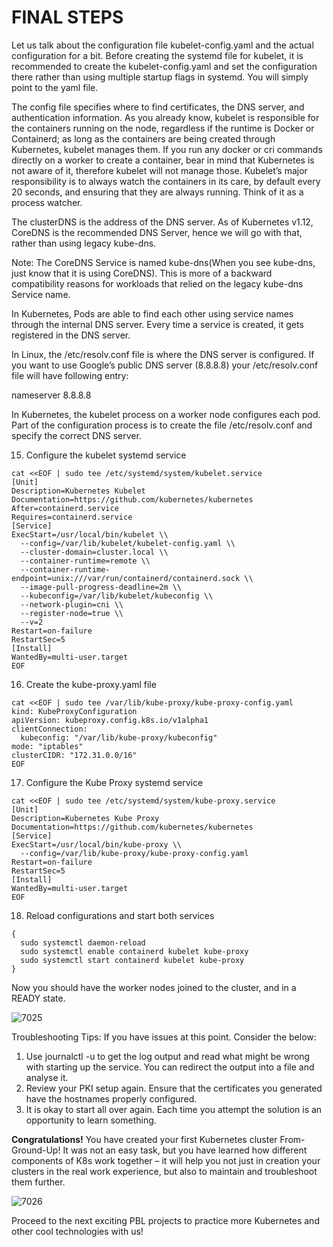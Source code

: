 # FINAL STEPS

Let us talk about the configuration file kubelet-config.yaml and the actual configuration for a bit. Before creating the systemd file
for kubelet, it is recommended to create the kubelet-config.yaml and set the configuration there rather than using multiple startup 
flags in systemd. You will simply point to the yaml file.

The config file specifies where to find certificates, the DNS server, and authentication information. As you already know, kubelet
is responsible for the containers running on the node, regardless if the runtime is Docker or Containerd; as long as the containers
are being created through Kubernetes, kubelet manages them. If you run any docker or cri commands directly on a worker to create a
container, bear in mind that Kubernetes is not aware of it, therefore kubelet will not manage those. Kubelet’s major responsibility
is to always watch the containers in its care, by default every 20 seconds, and ensuring that they are always running. Think of it as
a process watcher.

The clusterDNS is the address of the DNS server. As of Kubernetes v1.12, CoreDNS is the recommended DNS Server, hence we will go
with that, rather than using legacy kube-dns.

Note: The CoreDNS Service is named kube-dns(When you see kube-dns, just know that it is using CoreDNS). This is more of a backward 
compatibility reasons for workloads that relied on the legacy kube-dns Service name.

In Kubernetes, Pods are able to find each other using service names through the internal DNS server. Every time a service is created,
it gets registered in the DNS server.

In Linux, the /etc/resolv.conf file is where the DNS server is configured. If you want to use Google’s public DNS server (8.8.8.8) 
your /etc/resolv.conf file will have following entry:

nameserver 8.8.8.8

In Kubernetes, the kubelet process on a worker node configures each pod. Part of the configuration process is to create the 
file /etc/resolv.conf and specify the correct DNS server.

15. Configure the kubelet systemd service

```
cat <<EOF | sudo tee /etc/systemd/system/kubelet.service
[Unit]
Description=Kubernetes Kubelet
Documentation=https://github.com/kubernetes/kubernetes
After=containerd.service
Requires=containerd.service
[Service]
ExecStart=/usr/local/bin/kubelet \\
  --config=/var/lib/kubelet/kubelet-config.yaml \\
  --cluster-domain=cluster.local \\
  --container-runtime=remote \\
  --container-runtime-endpoint=unix:///var/run/containerd/containerd.sock \\
  --image-pull-progress-deadline=2m \\
  --kubeconfig=/var/lib/kubelet/kubeconfig \\
  --network-plugin=cni \\
  --register-node=true \\
  --v=2
Restart=on-failure
RestartSec=5
[Install]
WantedBy=multi-user.target
EOF
```

16. Create the kube-proxy.yaml file

```
cat <<EOF | sudo tee /var/lib/kube-proxy/kube-proxy-config.yaml
kind: KubeProxyConfiguration
apiVersion: kubeproxy.config.k8s.io/v1alpha1
clientConnection:
  kubeconfig: "/var/lib/kube-proxy/kubeconfig"
mode: "iptables"
clusterCIDR: "172.31.0.0/16"
EOF
```

17. Configure the Kube Proxy systemd service

```
cat <<EOF | sudo tee /etc/systemd/system/kube-proxy.service
[Unit]
Description=Kubernetes Kube Proxy
Documentation=https://github.com/kubernetes/kubernetes
[Service]
ExecStart=/usr/local/bin/kube-proxy \\
  --config=/var/lib/kube-proxy/kube-proxy-config.yaml
Restart=on-failure
RestartSec=5
[Install]
WantedBy=multi-user.target
EOF
```


18. Reload configurations and start both services

```
{
  sudo systemctl daemon-reload
  sudo systemctl enable containerd kubelet kube-proxy
  sudo systemctl start containerd kubelet kube-proxy
}
```

Now you should have the worker nodes joined to the cluster, and in a READY state.

![7025](https://user-images.githubusercontent.com/85270361/210220368-9ba0b7a0-40b1-43e1-8f51-11387d43d66d.PNG)


Troubleshooting Tips: If you have issues at this point. Consider the below:

1. Use journalctl -u <service name> to get the log output and read what might be wrong with starting up the service. You can redirect 
the output into a file and analyse it.
2. Review your PKI setup again. Ensure that the certificates you generated have the hostnames properly configured.
3. It is okay to start all over again. Each time you attempt the solution is an opportunity to learn something.


**Congratulations!**
You have created your first Kubernetes cluster From-Ground-Up! It was not an easy task, but you have learned how different components
of K8s work together – it will help you not just in creation your clusters in the real work experience, but also to maintain and
troubleshoot them further.
  
  
![7026](https://user-images.githubusercontent.com/85270361/210220671-d8b9b135-c3a6-4ddf-b422-1ee4f047c2ba.PNG)
 
  
Proceed to the next exciting PBL projects to practice more Kubernetes and other cool technologies with us!
